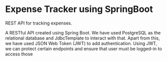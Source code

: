 # Expense Tracker using SpringBoot
REST API for tracking expenses.

A RESTful API created using Spring Boot. We have used PostgreSQL as the relational database and JdbcTemplate to interact with that. 
Apart from this, we have used JSON Web Token (JWT) to add authentication. Using JWT, we can protect certain endpoints and ensure that user must be logged-in to access those
